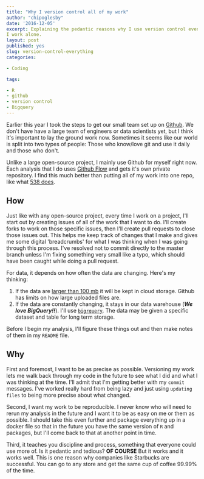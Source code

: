 ```yaml
---
title: "Why I version control all of my work"
author: "chipoglesby"
date: '2016-12-05'
excerpt: Explaining the pedantic reasons why I use version control even when
I work alone.
layout: post
published: yes
slug: version-control-everything
categories:

- Coding

tags:

- R
- github
- version control
- Bigquery
---
```


Earlier this year I took the steps to get our small team set up on
[Github](https://github.com/grouppublishing). We don't have have a large team
of engineers or data scientists yet, but I think it's important to lay the
ground work now. Sometimes it seems like our world is split into two types of
people: Those who know/love git and use it daily and those who don't.

Unlike a large open-source project, I mainly use Github for myself right now.
Each analysis that I do uses
[Github Flow](https://guides.github.com/introduction/flow/) and gets it's own
private repository. I find this much better than putting all of my work into one
repo, like what [538 does](https://github.com/fivethirtyeight/data).

## How

Just like with any open-source project, every time I work on a project, I'll
start out by creating issues of all of the work that I want to do. I'll create
forks to work on those specific issues, then I'll create pull requests to close
those issues out. This helps me keep track of changes that I make and gives me
some digital 'breadcrumbs' for what I was thinking when I was going through this
process. I've resolved not to commit directly to the master branch unless I'm
fixing something very small like a typo, which should have been caught while
doing a pull request.

For data, it depends on how often the data are changing. Here's my thinking:

1. If the data are [larger than 100 mb](https://help.github.com/articles/working-with-large-files/) it will be
kept in cloud storage. Github has limits on how large uploaded files are.
2. If the data are constantly changing, it stays in our data warehouse
(***We love BigQuery!!***). I'll use
[`bigrquery`](https://github.com/rstats-db/bigrquery). The data may be given a
specific dataset and table for long term storage.

Before I begin my analysis, I'll figure these things out and then make notes of
them in my `README` file.

## Why

First and foremost, I want to be as precise as possible. Versioning my work lets
me walk back through my code in the future to see what I did and what I was
thinking at the time. I'll admit that I'm getting better with my `commit`
messages. I've worked really hard from being lazy and just using
`updating files` to being more precise about what changed.

Second, I want my work to be reproducible. I never know who will
need to rerun my analysis in the future and I want it to be as easy on me or
them as possible. I should take this even further and package everything up
in a docker file so that in the future you have the same version of `R` and
packages, but I'll come back to that at another point in time.

Third, it teaches you discipline and process, something that everyone could use
more of. Is it pedantic and tedious? **OF COURSE** But it works and it works
well. This is one reason why companies like Starbucks are successful. You can
go to any store and get the same cup of coffee 99.99% of the time.
